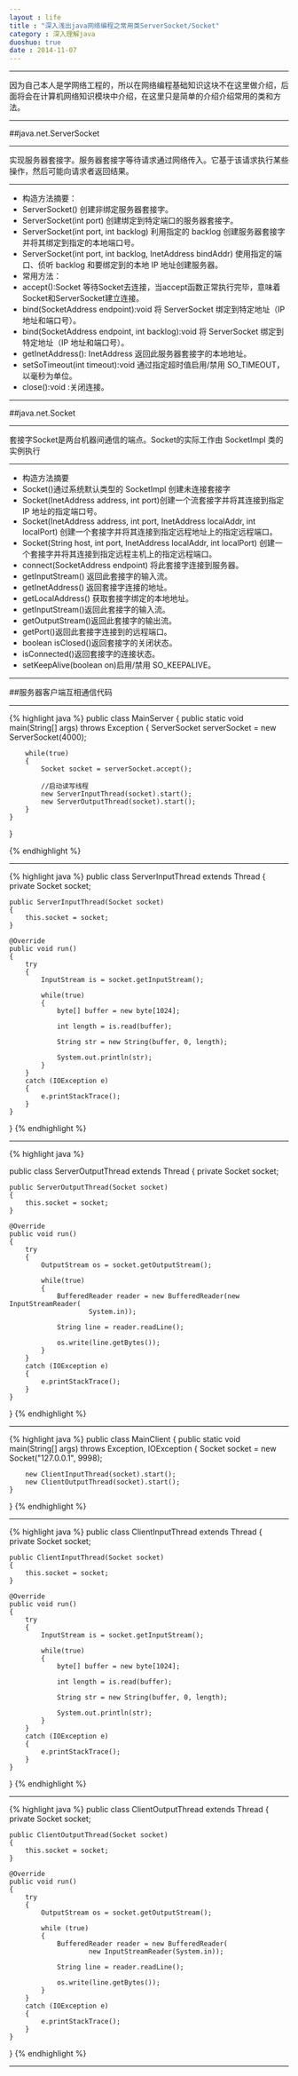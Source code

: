 ```yaml
---
layout : life
title : "深入浅出java网络编程之常用类ServerSocket/Socket"
category : 深入理解java
duoshuo: true
date : 2014-11-07
---
```

------------

因为自己本人是学网络工程的，所以在网络编程基础知识这块不在这里做介绍，后面将会在计算机网络知识模块中介绍，在这里只是简单的介绍介绍常用的类和方法。

--------------

##java.net.ServerSocket

--------------

实现服务器套接字。服务器套接字等待请求通过网络传入。它基于该请求执行某些操作，然后可能向请求者返回结果。 

--------------

* 构造方法摘要： 
 * ServerSocket() 创建非绑定服务器套接字。 
 * ServerSocket(int port) 创建绑定到特定端口的服务器套接字。 
 * ServerSocket(int port, int backlog) 利用指定的 backlog 创建服务器套接字并将其绑定到指定的本地端口号。 
 * ServerSocket(int port, int backlog, InetAddress bindAddr)  使用指定的端口、侦听 backlog 和要绑定到的本地 IP 地址创建服务器。
* 常用方法：
 * accept():Socket  等待Socket去连接，当accept函数正常执行完毕，意味着Socket和ServerSocket建立连接。
 * bind(SocketAddress endpoint):void  将 ServerSocket 绑定到特定地址（IP 地址和端口号）。
 * bind(SocketAddress endpoint, int backlog):void  将 ServerSocket 绑定到特定地址（IP 地址和端口号）。 
 * getInetAddress(): InetAddress 返回此服务器套接字的本地地址。
 * setSoTimeout(int timeout):void 通过指定超时值启用/禁用 SO_TIMEOUT，以毫秒为单位。 
 * close():void :关闭连接。

--------------

##java.net.Socket

--------------
 
 套接字Socket是两台机器间通信的端点。Socket的实际工作由 SocketImpl 类的实例执行

--------------

* 构造方法摘要 
 * Socket()通过系统默认类型的 SocketImpl 创建未连接套接字 
 * Socket(InetAddress address, int port)创建一个流套接字并将其连接到指定 IP 地址的指定端口号。 
 * Socket(InetAddress address, int port, InetAddress localAddr, int localPort) 创建一个套接字并将其连接到指定远程地址上的指定远程端口。
 * Socket(String host, int port, InetAddress localAddr, int localPort) 创建一个套接字并将其连接到指定远程主机上的指定远程端口。
* connect(SocketAddress endpoint)  将此套接字连接到服务器。
* getInputStream() 返回此套接字的输入流。
* getInetAddress() 返回套接字连接的地址。
* getLocalAddress() 获取套接字绑定的本地地址。
* getInputStream()返回此套接字的输入流。
* getOutputStream()返回此套接字的输出流。
* getPort()返回此套接字连接到的远程端口。
* boolean isClosed()返回套接字的关闭状态。 
* isConnected()返回套接字的连接状态。
* setKeepAlive(boolean on)启用/禁用 SO_KEEPALIVE。

------------

##服务器客户端互相通信代码

-------------

{% highlight java %}
public class MainServer
{
	public static void main(String[] args) throws Exception
	{
		ServerSocket serverSocket = new ServerSocket(4000);
		
		while(true)
		{
			Socket socket = serverSocket.accept();
			
			//启动读写线程
			new ServerInputThread(socket).start();
			new ServerOutputThread(socket).start();
		}
	}
}

{% endhighlight %}

---------------

{% highlight java %}
public class ServerInputThread extends Thread
{
	private Socket socket;
	
	public ServerInputThread(Socket socket)
	{
		this.socket = socket;
	}
	
	@Override
	public void run()
	{
		try
		{
			InputStream is = socket.getInputStream();
			
			while(true)
			{
				byte[] buffer = new byte[1024];
				
				int length = is.read(buffer);
				
				String str = new String(buffer, 0, length);
				
				System.out.println(str);
			}
		}
		catch (IOException e)
		{
			e.printStackTrace();
		}
	}
}
{% endhighlight %}

--------------

{% highlight java %}

public class ServerOutputThread extends Thread
{
	private Socket socket;

	public ServerOutputThread(Socket socket)
	{
		this.socket = socket;
	}

	@Override
	public void run()
	{
		try
		{
			OutputStream os = socket.getOutputStream();

			while(true)
			{
				BufferedReader reader = new BufferedReader(new InputStreamReader(
						System.in));
				
				String line = reader.readLine();
				
				os.write(line.getBytes());
			}
		}
		catch (IOException e)
		{
			e.printStackTrace();
		}
	}
}
{% endhighlight %}

------------------

{% highlight java %}
public class MainClient
{
	public static void main(String[] args) throws Exception, IOException
	{
		Socket socket = new Socket("127.0.0.1", 9998);

		new ClientInputThread(socket).start();
		new ClientOutputThread(socket).start();
	}
}
{% endhighlight %}

-----------------
{% highlight java %}
public class ClientInputThread extends Thread
{
	private Socket socket;
	
	public ClientInputThread(Socket socket)
	{
		this.socket = socket;
	}
	
	@Override
	public void run()
	{
		try
		{
			InputStream is = socket.getInputStream();
			
			while(true)
			{
				byte[] buffer = new byte[1024];
				
				int length = is.read(buffer);
				
				String str = new String(buffer, 0, length);
				
				System.out.println(str);
			}
		}
		catch (IOException e)
		{
			e.printStackTrace();
		}
	}
}
{% endhighlight %}

-----------------
{% highlight java %}
public class ClientOutputThread extends Thread
{
	private Socket socket;

	public ClientOutputThread(Socket socket)
	{
		this.socket = socket;
	}

	@Override
	public void run()
	{
		try
		{
			OutputStream os = socket.getOutputStream();

			while (true)
			{
				BufferedReader reader = new BufferedReader(
						new InputStreamReader(System.in));

				String line = reader.readLine();

				os.write(line.getBytes());
			}
		}
		catch (IOException e)
		{
			e.printStackTrace();
		}
	}
}
{% endhighlight %}

-----------------










 
　